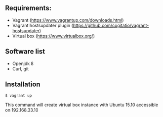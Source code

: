Requirements:
------------
 - Vagrant (https://www.vagrantup.com/downloads.html)
 - Vagrant hostsupdater plugin (https://github.com/cogitatio/vagrant-hostsupdater)
 - Virtual box (https://www.virtualbox.org/)

Software list
-------------

* Openjdk 8
* Curl, git

Installation
------------

```
$ vagrant up
```
This command will create virtual box instance with Ubuntu 15.10 accessible on 192.168.33.10
